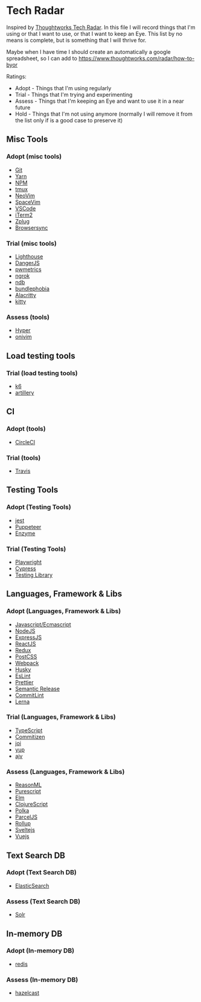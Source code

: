 # Tech Radar

Inspired by [Thoughtworks Tech Radar](https://www.thoughtworks.com/radar/).
In this file I will record things that I'm using or that I want to use, or that I want to keep an Eye.
This list by no means is complete, but is something that I will thrive for.

Maybe when I have time I should create an automatically a google spreadsheet, so I can add to https://www.thoughtworks.com/radar/how-to-byor

Ratings:
- Adopt - Things that I'm using regularly
- Trial - Things that I'm trying and experimenting
- Assess - Things that I'm keeping an Eye and want to use it in a near future
- Hold - Things that I'm not using anymore (normally I will remove it from the list only if is a good case to preserve it)

## Misc Tools

### Adopt (misc tools)
- [Git](https://git-scm.com)
- [Yarn](https://github.com/yarnpkg/yarn)
- [NPM](https://github.com/npm/npm)
- [tmux](https://github.com/tmux/tmux)
- [NeoVim](https://github.com/neovim/neovim)
- [SpaceVim](https://github.com/SpaceVim/SpaceVim)
- [VSCode](https://github.com/Microsoft/vscode)
- [iTerm2](https://github.com/gnachman/iTerm2)
- [Zplug](https://github.com/zplug/zplug)
- [Browsersync](https://www.browsersync.io/)

### Trial (misc tools)
- [Lighthouse](https://github.com/GoogleChrome/lighthouse)
- [DangerJS](https://github.com/danger/danger-js)
- [pwmetrics](https://github.com/paulirish/pwmetrics/)
- [ngrok](https://ngrok.com/)
- [ndb](https://github.com/GoogleChromeLabs/ndb)
- [bundlephobia](https://github.com/pastelsky/bundlephobia)
- [Alacritty](https://github.com/alacritty/alacritty)
- [kitty](https://github.com/kovidgoyal/kitty)

### Assess (tools)
- [Hyper](https://github.com/zeit/hyper)
- [onivim](https://www.onivim.io/)

## Load testing tools

### Trial (load testing tools)
- [k6](https://k6.io/)
- [artillery](https://artillery.io/)

## CI

### Adopt (tools)
- [CircleCI](https://circleci.com/)

### Trial (tools)
- [Travis](https://travis-ci.org)

## Testing Tools

### Adopt (Testing Tools)
- [jest](https://jestjs.io/)
- [Puppeteer](https://github.com/GoogleChrome/puppeteer)
- [Enzyme](https://github.com/airbnb/enzyme)

### Trial (Testing Tools)
- [Playwright](https://github.com/microsoft/playwright)
- [Cypress](https://github.com/cypress-io/cypress)
- [Testing Library](https://testing-library.com/)

## Languages, Framework & Libs

### Adopt (Languages, Framework & Libs)
- [Javascript/Ecmascript](http://www.ecma-international.org/)
- [NodeJS](https://github.com/nodejs/node)
- [ExpressJS](https://github.com/expressjs/express)
- [ReactJS](https://github.com/facebook/react)
- [Redux](https://github.com/reactjs/redux)
- [PostCSS](https://github.com/postcss/postcss)
- [Webpack](https://github.com/webpack/webpack)
- [Husky](https://github.com/typicode/husky)
- [EsLint](https://github.com/eslint/eslint)
- [Prettier](https://github.com/prettier/prettier)
- [Semantic Release](https://github.com/semantic-release/semantic-release)
- [CommitLint](https://github.com/marionebl/commitlint)
- [Lerna](https://github.com/lerna/lerna)

### Trial (Languages, Framework & Libs)
- [TypeScript](https://github.com/Microsoft/TypeScript)
- [Commitizen](https://github.com/commitizen/cz-cli)
- [joi](https://github.com/hapijs/joi) 
- [yup](https://github.com/jquense/yup)
- [ajv](https://github.com/epoberezkin/ajv)

### Assess (Languages, Framework & Libs)
- [ReasonML](https://github.com/facebook/reason)
- [Purescript](https://github.com/purescript/purescript)
- [Elm](https://github.com/elm-lang/elm-platform)
- [ClojureScript](https://github.com/clojure/clojurescript)
- [Polka](https://github.com/lukeed/polka)
- [ParcelJS](https://github.com/parcel-bundler/parcel)
- [Rollup](https://github.com/rollup/rollup)
- [Sveltejs](https://github.com/sveltejs/svelte)
- [Vuejs](https://vuejs.org/)

## Text Search DB

### Adopt (Text Search DB)
- [ElasticSearch](https://www.elastic.co/elasticsearch/)

### Assess (Text Search DB)
- [Solr](https://lucene.apache.org/solr/)

## In-memory DB

### Adopt (In-memory DB)
- [redis](https://redis.io/)

### Assess (In-memory DB)
- [hazelcast](https://hazelcast.org/)


 

